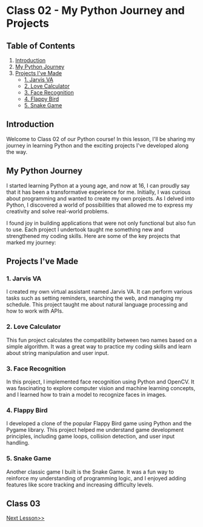 # Class 02 - My Python Journey and Projects

## Table of Contents
1. [Introduction](#introduction)
2. [My Python Journey](#my-python-journey)
3. [Projects I've Made](#projects-ive-made)
   - [1. Jarvis VA](#1-jarvis-va)
   - [2. Love Calculator](#2-love-calculator)
   - [3. Face Recognition](#3-face-recognition)
   - [4. Flappy Bird](#4-flappy-bird)
   - [5. Snake Game](#5-snake-game)

## Introduction
Welcome to Class 02 of our Python course! In this lesson, I'll be sharing my journey in learning Python and the exciting projects I've developed along the way.

## My Python Journey
I started learning Python at a young age, and now at 16, I can proudly say that it has been a transformative experience for me. Initially, I was curious about programming and wanted to create my own projects. As I delved into Python, I discovered a world of possibilities that allowed me to express my creativity and solve real-world problems. 

I found joy in building applications that were not only functional but also fun to use. Each project I undertook taught me something new and strengthened my coding skills. Here are some of the key projects that marked my journey:

## Projects I've Made

### 1. Jarvis VA
I created my own virtual assistant named Jarvis VA. It can perform various tasks such as setting reminders, searching the web, and managing my schedule. This project taught me about natural language processing and how to work with APIs.

### 2. Love Calculator
This fun project calculates the compatibility between two names based on a simple algorithm. It was a great way to practice my coding skills and learn about string manipulation and user input.

### 3. Face Recognition
In this project, I implemented face recognition using Python and OpenCV. It was fascinating to explore computer vision and machine learning concepts, and I learned how to train a model to recognize faces in images.

### 4. Flappy Bird
I developed a clone of the popular Flappy Bird game using Python and the Pygame library. This project helped me understand game development principles, including game loops, collision detection, and user input handling.

### 5. Snake Game
Another classic game I built is the Snake Game. It was a fun way to reinforce my understanding of programming logic, and I enjoyed adding features like score tracking and increasing difficulty levels.

## Class 03
[Next Lesson>>](https://github.com/EngineerAbdulQadir/Learning-Python-Programming-Language/blob/main/Class%2003/Readme.md)